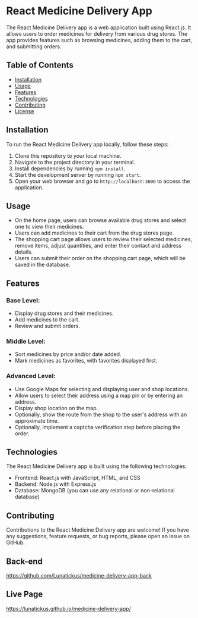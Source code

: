 # React Medicine Delivery App

The React Medicine Delivery app is a web application built using React.js. It allows users to order medicines for delivery from various drug stores. The app provides features such as browsing medicines, adding them to the cart, and submitting orders.

## Table of Contents
- [Installation](#installation)
- [Usage](#usage)
- [Features](#features)
- [Technologies](#technologies)
- [Contributing](#contributing)
- [License](#license)

## Installation

To run the React Medicine Delivery app locally, follow these steps:

1. Clone this repository to your local machine.
2. Navigate to the project directory in your terminal.
3. Install dependencies by running `npm install`.
4. Start the development server by running `npm start`.
5. Open your web browser and go to `http://localhost:3000` to access the application.

## Usage

- On the home page, users can browse available drug stores and select one to view their medicines.
- Users can add medicines to their cart from the drug stores page.
- The shopping cart page allows users to review their selected medicines, remove items, adjust quantities, and enter their contact and address details.
- Users can submit their order on the shopping cart page, which will be saved in the database.

## Features

### Base Level:
- Display drug stores and their medicines.
- Add medicines to the cart.
- Review and submit orders.

### Middle Level:
- Sort medicines by price and/or date added.
- Mark medicines as favorites, with favorites displayed first.

### Advanced Level:
- Use Google Maps for selecting and displaying user and shop locations.
- Allow users to select their address using a map pin or by entering an address.
- Display shop location on the map.
- Optionally, show the route from the shop to the user's address with an approximate time.
- Optionally, implement a captcha verification step before placing the order.

## Technologies

The React Medicine Delivery app is built using the following technologies:

- Frontend: React.js with JavaScript, HTML, and CSS
- Backend: Node.js with Express.js
- Database: MongoDB (you can use any relational or non-relational database)

## Contributing

Contributions to the React Medicine Delivery app are welcome! If you have any suggestions, feature requests, or bug reports, please open an issue on GitHub.

## Back-end

https://github.com/Lunatickus/medicine-delivery-app-back

## Live Page

https://lunatickus.github.io/medicine-delivery-app/
